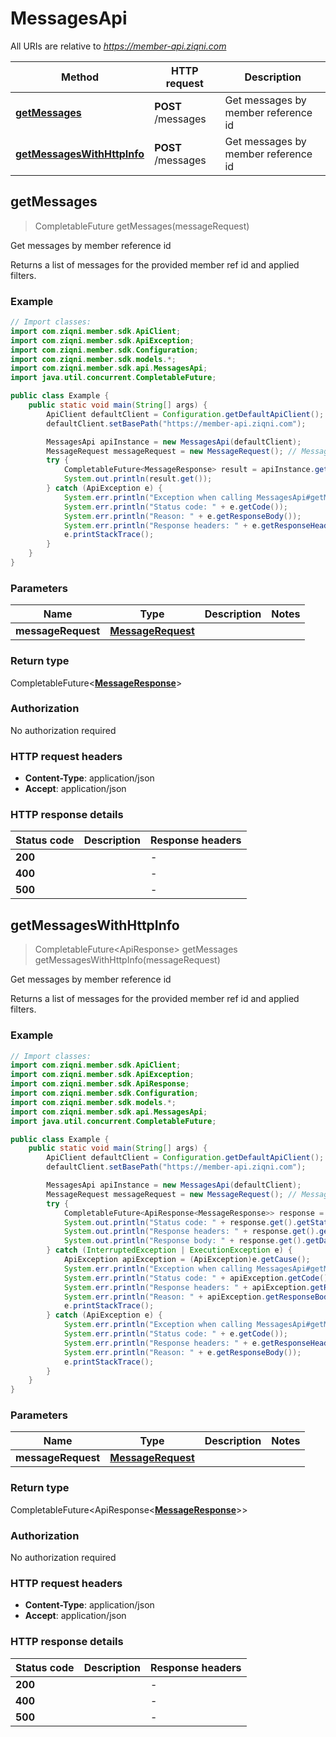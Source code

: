 # MessagesApi

All URIs are relative to *https://member-api.ziqni.com*

Method | HTTP request | Description
------------- | ------------- | -------------
[**getMessages**](MessagesApi.md#getMessages) | **POST** /messages | Get messages by member reference id
[**getMessagesWithHttpInfo**](MessagesApi.md#getMessagesWithHttpInfo) | **POST** /messages | Get messages by member reference id



## getMessages

> CompletableFuture<MessageResponse> getMessages(messageRequest)

Get messages by member reference id

Returns a list of messages for the provided member ref id and applied filters.

### Example

```java
// Import classes:
import com.ziqni.member.sdk.ApiClient;
import com.ziqni.member.sdk.ApiException;
import com.ziqni.member.sdk.Configuration;
import com.ziqni.member.sdk.models.*;
import com.ziqni.member.sdk.api.MessagesApi;
import java.util.concurrent.CompletableFuture;

public class Example {
    public static void main(String[] args) {
        ApiClient defaultClient = Configuration.getDefaultApiClient();
        defaultClient.setBasePath("https://member-api.ziqni.com");

        MessagesApi apiInstance = new MessagesApi(defaultClient);
        MessageRequest messageRequest = new MessageRequest(); // MessageRequest | 
        try {
            CompletableFuture<MessageResponse> result = apiInstance.getMessages(messageRequest);
            System.out.println(result.get());
        } catch (ApiException e) {
            System.err.println("Exception when calling MessagesApi#getMessages");
            System.err.println("Status code: " + e.getCode());
            System.err.println("Reason: " + e.getResponseBody());
            System.err.println("Response headers: " + e.getResponseHeaders());
            e.printStackTrace();
        }
    }
}
```

### Parameters


Name | Type | Description  | Notes
------------- | ------------- | ------------- | -------------
 **messageRequest** | [**MessageRequest**](MessageRequest.md)|  |

### Return type

CompletableFuture<[**MessageResponse**](MessageResponse.md)>


### Authorization

No authorization required

### HTTP request headers

- **Content-Type**: application/json
- **Accept**: application/json

### HTTP response details
| Status code | Description | Response headers |
|-------------|-------------|------------------|
| **200** |  |  -  |
| **400** |  |  -  |
| **500** |  |  -  |

## getMessagesWithHttpInfo

> CompletableFuture<ApiResponse<MessageResponse>> getMessages getMessagesWithHttpInfo(messageRequest)

Get messages by member reference id

Returns a list of messages for the provided member ref id and applied filters.

### Example

```java
// Import classes:
import com.ziqni.member.sdk.ApiClient;
import com.ziqni.member.sdk.ApiException;
import com.ziqni.member.sdk.ApiResponse;
import com.ziqni.member.sdk.Configuration;
import com.ziqni.member.sdk.models.*;
import com.ziqni.member.sdk.api.MessagesApi;
import java.util.concurrent.CompletableFuture;

public class Example {
    public static void main(String[] args) {
        ApiClient defaultClient = Configuration.getDefaultApiClient();
        defaultClient.setBasePath("https://member-api.ziqni.com");

        MessagesApi apiInstance = new MessagesApi(defaultClient);
        MessageRequest messageRequest = new MessageRequest(); // MessageRequest | 
        try {
            CompletableFuture<ApiResponse<MessageResponse>> response = apiInstance.getMessagesWithHttpInfo(messageRequest);
            System.out.println("Status code: " + response.get().getStatusCode());
            System.out.println("Response headers: " + response.get().getHeaders());
            System.out.println("Response body: " + response.get().getData());
        } catch (InterruptedException | ExecutionException e) {
            ApiException apiException = (ApiException)e.getCause();
            System.err.println("Exception when calling MessagesApi#getMessages");
            System.err.println("Status code: " + apiException.getCode());
            System.err.println("Response headers: " + apiException.getResponseHeaders());
            System.err.println("Reason: " + apiException.getResponseBody());
            e.printStackTrace();
        } catch (ApiException e) {
            System.err.println("Exception when calling MessagesApi#getMessages");
            System.err.println("Status code: " + e.getCode());
            System.err.println("Response headers: " + e.getResponseHeaders());
            System.err.println("Reason: " + e.getResponseBody());
            e.printStackTrace();
        }
    }
}
```

### Parameters


Name | Type | Description  | Notes
------------- | ------------- | ------------- | -------------
 **messageRequest** | [**MessageRequest**](MessageRequest.md)|  |

### Return type

CompletableFuture<ApiResponse<[**MessageResponse**](MessageResponse.md)>>


### Authorization

No authorization required

### HTTP request headers

- **Content-Type**: application/json
- **Accept**: application/json

### HTTP response details
| Status code | Description | Response headers |
|-------------|-------------|------------------|
| **200** |  |  -  |
| **400** |  |  -  |
| **500** |  |  -  |

